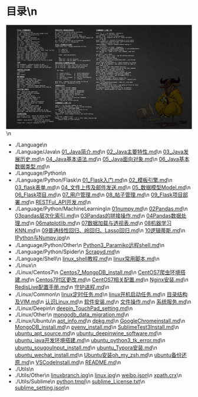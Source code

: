 # 目录\n
![avatar](./Utils/Other/linux.jpg)\n
- ./Language\n
- ./Language/Java\n
    [01_Java简介.md](./Language/Java/01_Java简介.md)\n
    [02_Java主要特性.md](./Language/Java/02_Java主要特性.md)\n
    [03_Java发展历史.md](./Language/Java/03_Java发展历史.md)\n
    [04_Java基本语法.md](./Language/Java/04_Java基本语法.md)\n
    [05_Java面向对象.md](./Language/Java/05_Java面向对象.md)\n
    [06_Java基本数据类型.md](./Language/Java/06_Java基本数据类型.md)\n
- ./Language/Python\n
- ./Language/Python/Flask\n
    [01_Flask入门.md](./Language/Python/Flask/01_Flask入门.md)\n
    [02_模板引擎.md](./Language/Python/Flask/02_模板引擎.md)\n
    [03_flask表单.md](./Language/Python/Flask/03_flask表单.md)\n
    [04_文件上传及邮件发送.md](./Language/Python/Flask/04_文件上传及邮件发送.md)\n
    [05_数据模型Model.md](./Language/Python/Flask/05_数据模型Model.md)\n
    [06_Flask项目.md](./Language/Python/Flask/06_Flask项目.md)\n
    [07_用户管理.md](./Language/Python/Flask/07_用户管理.md)\n
    [08_帖子管理.md](./Language/Python/Flask/08_帖子管理.md)\n
    [09_Flask项目部署.md](./Language/Python/Flask/09_Flask项目部署.md)\n
    [RESTFul_API开发.md](./Language/Python/Flask/RESTFul_API开发.md)\n
- ./Language/Python/MachineLearning\n
    [01numpy.md](./Language/Python/MachineLearning/01numpy.md)\n
    [02Pandas.md](./Language/Python/MachineLearning/02Pandas.md)\n
    [03pandas层次化索引.md](./Language/Python/MachineLearning/03pandas层次化索引.md)\n
    [03Pandas的拼接操作.md](./Language/Python/MachineLearning/03Pandas的拼接操作.md)\n
    [04Pandas数据处理.md](./Language/Python/MachineLearning/04Pandas数据处理.md)\n
    [06matplotlib.md](./Language/Python/MachineLearning/06matplotlib.md)\n
    [07数据加载与透视表.md](./Language/Python/MachineLearning/07数据加载与透视表.md)\n
    [08机器学习KNN.md](./Language/Python/MachineLearning/08机器学习KNN.md)\n
    [09普通线性回归、岭回归、Lasso回归.md](./Language/Python/MachineLearning/09普通线性回归、岭回归、Lasso回归.md)\n
    [10逻辑蒂斯.md](./Language/Python/MachineLearning/10逻辑蒂斯.md)\n
    [IPython与Numpy.jpg](./Language/Python/MachineLearning/IPython与Numpy.jpg)\n
- ./Language/Python/Other\n
    [Python3_Paramiko远程shell.md](./Language/Python/Other/Python3_Paramiko远程shell.md)\n
- ./Language/Python/Spider\n
    [Scrapyd.md](./Language/Python/Spider/Scrapyd.md)\n
- ./Language/Shell\n
    [linux_shell教程.md](./Language/Shell/linux_shell教程.md)\n
    [linux常用脚本.md](./Language/Shell/linux常用脚本.md)\n
- ./Linux\n
- ./Linux/Centos7\n
    [Centos7_MongoDB_install.md](./Linux/Centos7/Centos7_MongoDB_install.md)\n
    [CentOS7爬虫环境搭建.md](./Linux/Centos7/CentOS7爬虫环境搭建.md)\n
    [Centos7时区更改.md](./Linux/Centos7/Centos7时区更改.md)\n
    [CentOS7相关配置.md](./Linux/Centos7/CentOS7相关配置.md)\n
    [Nginx安装.md](./Linux/Centos7/Nginx安装.md)\n
    [RedisLive配置手册.md](./Linux/Centos7/RedisLive配置手册.md)\n
    [守护进程.md](./Linux/Centos7/守护进程.md)\n
- ./Linux/Common\n
    [linux定时任务.md](./Linux/Common/linux定时任务.md)\n
    [linux开机启动任务.md](./Linux/Common/linux开机启动任务.md)\n
    [目录结构及VIM.md](./Linux/Common/目录结构及VIM.md)\n
    [认识Linux.md](./Linux/Common/认识Linux.md)\n
    [软件安装.md](./Linux/Common/软件安装.md)\n
    [文件操作.md](./Linux/Common/文件操作.md)\n
    [系统服务.md](./Linux/Common/系统服务.md)\n
- ./Linux/Deepin\n
    [deepin_TouchPad_setting.md](./Linux/Deepin/deepin_TouchPad_setting.md)\n
- ./Linux/Other\n
    [mongodb_data_migration.md](./Linux/Other/mongodb_data_migration.md)\n
- ./Linux/Ubuntu\n
    [apt_info.md](./Linux/Ubuntu/apt_info.md)\n
    [dpkg.md](./Linux/Ubuntu/dpkg.md)\n
    [GoogleChromeinstall.md](./Linux/Ubuntu/GoogleChromeinstall.md)\n
    [MongoDB_install.md](./Linux/Ubuntu/MongoDB_install.md)\n
    [pyenv_install.md](./Linux/Ubuntu/pyenv_install.md)\n
    [SublimeTest3Install.md](./Linux/Ubuntu/SublimeTest3Install.md)\n
    [ubuntu_apt_source.md](./Linux/Ubuntu/ubuntu_apt_source.md)\n
    [ubuntu_deepinwine_software.md](./Linux/Ubuntu/ubuntu_deepinwine_software.md)\n
    [ubuntu_java开发环境搭建.md](./Linux/Ubuntu/ubuntu_java开发环境搭建.md)\n
    [ubuntu_python3_tk_error.md](./Linux/Ubuntu/ubuntu_python3_tk_error.md)\n
    [ubuntu_sougouInput_install.md](./Linux/Ubuntu/ubuntu_sougouInput_install.md)\n
    [ubuntu_Typora安装.md](./Linux/Ubuntu/ubuntu_Typora安装.md)\n
    [ubuntu_wechat_install.md](./Linux/Ubuntu/ubuntu_wechat_install.md)\n
    [Ubuntu安装oh_my_zsh.md](./Linux/Ubuntu/Ubuntu安装oh_my_zsh.md)\n
    [ubuntu备份还原.md](./Linux/Ubuntu/ubuntu备份还原.md)\n
    [VSCodeInstall.md](./Linux/Ubuntu/VSCodeInstall.md)\n
    [README.md](./README.md)\n
- ./Utils\n
- ./Utils/Other\n
    [linuxbranch.jpg](./Utils/Other/linuxbranch.jpg)\n
    [linux.jpg](./Utils/Other/linux.jpg)\n
    [weibo.json](./Utils/Other/weibo.json)\n
    [xpath.crx](./Utils/Other/xpath.crx)\n
- ./Utils/Sublime\n
    [python.tmpl](./Utils/Sublime/python.tmpl)\n
    [sublime_License.txt](./Utils/Sublime/sublime_License.txt)\n
    [sublime_setting.json](./Utils/Sublime/sublime_setting.json)\n
